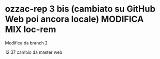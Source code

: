 # ozzac-rep 3 bis (cambiato su GitHub Web poi ancora locale) MODIFICA MIX loc-rem

Modifica da branch 2

12:37 cambio da master web
